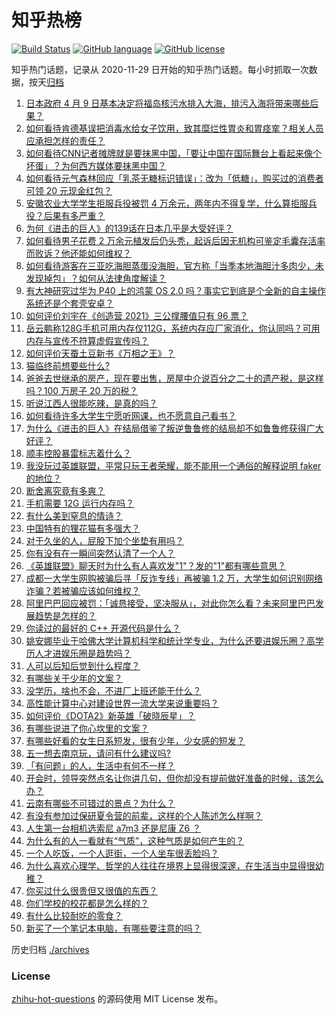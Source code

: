 # 知乎热榜
[![Build Status](https://github.com/ToWeLong/zhihu-hot-questions/workflows/CI/badge.svg)](https://github.com/ToWeLong/zhihu-hot-questions/actions)
[![GitHub language](https://img.shields.io/badge/language-golang-orange.svg)](https://golang.org/)
[![GitHub license](https://img.shields.io/github/license/ToWeLong/zhihu-hot-questions)](https://github.com/ToWeLong/zhihu-hot-questions/blob/main/LICENSE)

知乎热门话题，记录从 2020-11-29 日开始的知乎热门话题。每小时抓取一次数据，按天[归档](./archives)

<!-- BEGIN -->

1. [日本政府 4 月 9 日基本决定将福岛核污水排入大海，排污入海将带来哪些后果？](https://www.zhihu.com/question/453704409)
1. [如何看待肯德基误把消毒水给女子饮用，致其糜烂性胃炎和胃痉挛？相关人员应承担怎样的责任？](https://www.zhihu.com/question/454007003)
1. [如何看待CNN记者摊牌就是要抹黑中国，「要让中国在国际舞台上看起来像个坏蛋」？为何西方媒体要抹黑中国？](https://www.zhihu.com/question/453714590)
1. [如何看待元气森林回应「乳茶无糖标识错误」：改为「低糖」，购买过的消费者可领 20 元现金红包？](https://www.zhihu.com/question/454016260)
1. [安徽农业大学学生拒服兵役被罚 4 万余元，两年内不得复学，什么算拒服兵役？后果有多严重？](https://www.zhihu.com/question/452942849)
1. [为何《进击的巨人》的139话在日本几乎是大受好评？](https://www.zhihu.com/question/453645866)
1. [如何看待男子花费 2 万余元植发后仍头秃，起诉后因无机构可鉴定毛囊存活率而败诉？他还能如何维权？](https://www.zhihu.com/question/453680714)
1. [如何看待游客在三亚吃海胆蒸蛋没海胆，官方称「当季本地海胆汁多肉少，未发现掉包」？如何从法律角度解读？](https://www.zhihu.com/question/454031777)
1. [有大神研究过华为 P40 上的鸿蒙 OS 2.0 吗？事实它到底是个全新的自主操作系统还是个套壳安卓？](https://www.zhihu.com/question/448136663)
1. [如何评价刘宇在《创造营 2021》三公撑腰值只有 96 票？](https://www.zhihu.com/question/453982935)
1. [岳云鹏称128G手机可用内存仅112G，系统内存应厂家消化，你认同吗？可用内存与宣传不符算虚假宣传吗？](https://www.zhihu.com/question/454063985)
1. [如何评价天蚕土豆新书《万相之王》？](https://www.zhihu.com/question/453333735)
1. [猫临终前想要些什么?](https://www.zhihu.com/question/28352696)
1. [爸爸去世继承的房产，现在要出售，房屋中介说百分之二十的遗产税，是这样吗？100 万房子 20 万的税？](https://www.zhihu.com/question/348287427)
1. [听说江西人很能吃辣，是真的吗？](https://www.zhihu.com/question/406439662)
1. [如何看待许多大学生宁愿听网课，也不愿意自己看书？](https://www.zhihu.com/question/453875656)
1. [为什么《进击的巨人》在结局借鉴了叛逆鲁鲁修的结局却不如鲁鲁修获得广大好评？](https://www.zhihu.com/question/453979353)
1. [顺丰控股暴雷标志着什么？](https://www.zhihu.com/question/453684614)
1. [我没玩过英雄联盟，平常只玩王者荣耀，能不能用一个通俗的解释说明 faker 的地位？](https://www.zhihu.com/question/432404612)
1. [断舍离究竟有多爽？](https://www.zhihu.com/question/446430795)
1. [手机需要 12G 运行内存吗？](https://www.zhihu.com/question/375186677)
1. [有什么美到窒息的情诗？](https://www.zhihu.com/question/440809465)
1. [中国特有的狸花猫有多强大？](https://www.zhihu.com/question/423321345)
1. [对于久坐的人，屁股下加个坐垫有用吗？](https://www.zhihu.com/question/355087220)
1. [你有没有在一瞬间突然认清了一个人？](https://www.zhihu.com/question/322856732)
1. [《英雄联盟》聊天时为什么有人喜欢发"1"？发的"1"都有哪些意思？](https://www.zhihu.com/question/453992325)
1. [成都一大学生网购被骗后寻「反诈专线」再被骗 1.2 万，大学生如何识别网络诈骗？若被骗应该如何维权？](https://www.zhihu.com/question/453533419)
1. [阿里巴巴回应被罚：「诚恳接受，坚决服从」，对此你怎么看？未来阿里巴巴发展趋势是怎样的？](https://www.zhihu.com/question/453835793)
1. [你读过的最好的 C++ 开源代码是什么？](https://www.zhihu.com/question/21376384)
1. [姚安娜毕业于哈佛大学计算机科学和统计学专业，为什么还要进娱乐圈？高学历人才进娱乐圈是趋势吗？](https://www.zhihu.com/question/439314149)
1. [人可以后知后觉到什么程度？](https://www.zhihu.com/question/36760554)
1. [有哪些关于少年的文案？](https://www.zhihu.com/question/448051943)
1. [没学历，啥也不会，不进厂上班还能干什么？](https://www.zhihu.com/question/453474150)
1. [高性能计算中心对建设世界一流大学来说重要吗？](https://www.zhihu.com/question/453946213)
1. [如何评价《DOTA2》新英雄「破晓辰星」？](https://www.zhihu.com/question/453828506)
1. [有哪些说进了你心坎里的文案？](https://www.zhihu.com/question/450326199)
1. [有哪些好看的女生日系短发，很有少年，少女感的短发？](https://www.zhihu.com/question/370583548)
1. [五一想去南京玩，请问有什么建议吗?](https://www.zhihu.com/question/452126877)
1. [「有问题」的人，生活中有何不一样？](https://www.zhihu.com/question/453575313)
1. [开会时，领导突然点名让你讲几句，但你却没有提前做好准备的时候，该怎么办？](https://www.zhihu.com/question/454031031)
1. [云南有哪些不可错过的景点？为什么？](https://www.zhihu.com/question/22866107)
1. [有没有参加过保研夏令营的前辈，这样的个人陈述怎么样啊？](https://www.zhihu.com/question/452554884)
1. [人生第一台相机选索尼 a7m3 还是尼康 Z6 ？](https://www.zhihu.com/question/451820432)
1. [为什么有的人一看就有“气质”，这种气质是如何产生的？](https://www.zhihu.com/question/439868962)
1. [一个人吃饭，一个人逛街，一个人坐车很丢脸吗？](https://www.zhihu.com/question/451216949)
1. [为什么喜欢心理学、哲学的人往往在境界上显得很深邃，在生活当中显得很幼稚？](https://www.zhihu.com/question/30196004)
1. [你买过什么很贵但又很值的东西？](https://www.zhihu.com/question/342482043)
1. [你们学校的校花都是怎么样的？](https://www.zhihu.com/question/368918871)
1. [有什么比较耐吃的零食？](https://www.zhihu.com/question/62354587)
1. [新买了一个笔记本电脑，有哪些要注意的吗？](https://www.zhihu.com/question/448396633)

<!-- END -->

历史归档 [./archives](./archives)


### License
[zhihu-hot-questions](https://github.com/towelong/zhihu-hot-questions) 的源码使用 MIT License 发布。